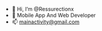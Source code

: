 - 👋 Hi, I’m @Ressurectionx
- 🌱 Mobile App And Web Developer
- 📫 mainactivity@gmail.com

<!---
As a Mobile App Developer, it’s both my joy and responsibility to help guide
the process(and maintenance) of building.a realistic product.
I’ve worked with simple one screen mock-ups, to extensive, in depth Axure prototypes.
Each situation should be approached from a well planned, exploratory approach that
takes into account the timeline, the budget, and end goal
--->
